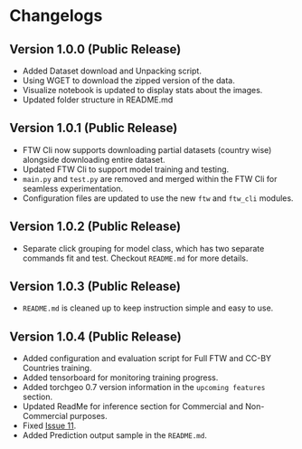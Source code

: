 # Changelogs

## Version 1.0.0 (Public Release)

- Added Dataset download and Unpacking script.
- Using WGET to download the zipped version of the data.
- Visualize notebook is updated to display stats about the images.
- Updated folder structure in README.md

## Version 1.0.1 (Public Release)

- FTW Cli now supports downloading partial datasets (country wise) alongside downloading entire dataset.
- Updated FTW Cli to support model training and testing.
- `main.py` and `test.py` are removed and merged within the FTW Cli for seamless experimentation.
- Configuration files are updated to use the new `ftw` and `ftw_cli` modules.

## Version 1.0.2 (Public Release)

- Separate click grouping for model class, which has two separate commands fit and test. Checkout `README.md` for more details.

## Version 1.0.3 (Public Release)

- `README.md` is cleaned up to keep instruction simple and easy to use.

## Version 1.0.4 (Public Release)

- Added configuration and evaluation script for Full FTW and CC-BY Countries training.
- Added tensorboard for monitoring training progress.
- Added torchgeo 0.7 version information in the `upcoming features` section.
- Updated ReadMe for inference section for Commercial and Non-Commercial purposes.
- Fixed [Issue 11](https://github.com/fieldsoftheworld/ftw-baselines/issues/11).
- Added Prediction output sample in the `README.md`.
